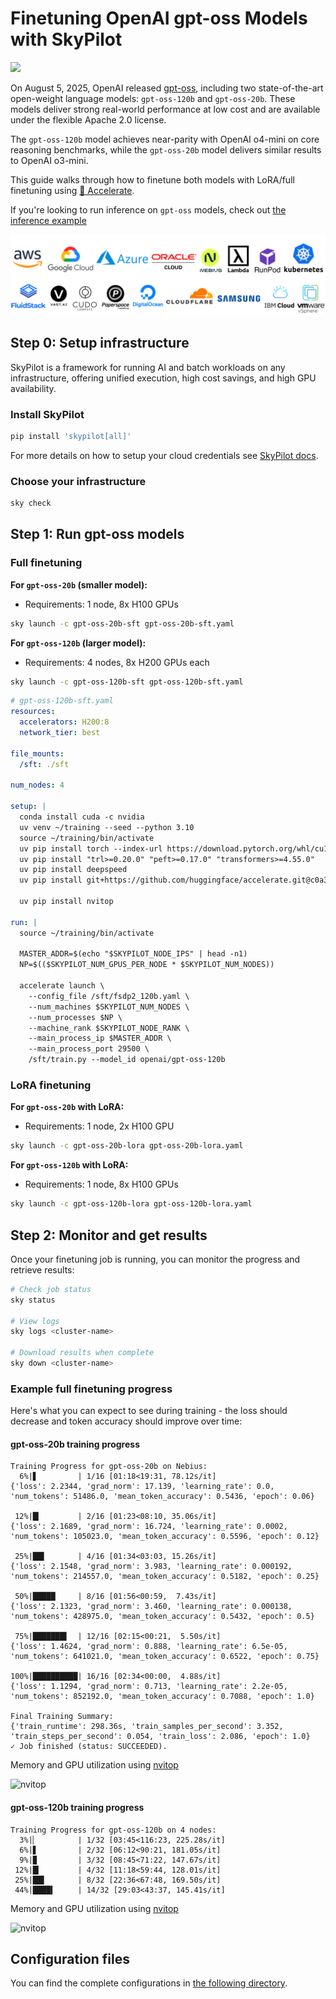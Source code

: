 # Finetuning OpenAI gpt-oss Models with SkyPilot

![](https://i.imgur.com/TkoqCQK.png)

On August 5, 2025, OpenAI released [gpt-oss](https://openai.com/open-models/), including two state-of-the-art open-weight language models: `gpt-oss-120b` and `gpt-oss-20b`. These models deliver strong real-world performance at low cost and are available under the flexible Apache 2.0 license.

The `gpt-oss-120b` model achieves near-parity with OpenAI o4-mini on core reasoning benchmarks, while the `gpt-oss-20b` model delivers similar results to OpenAI o3-mini.

This guide walks through how to finetune both models with LoRA/full finetuning using [🤗 Accelerate](https://github.com/huggingface/accelerate).

If you're looking to run inference on `gpt-oss` models, check out [the inference example](../models/gpt-oss.md)

![Cloud Logos](https://raw.githubusercontent.com/skypilot-org/skypilot/master/docs/source/images/cloud-logos-light.png)

## Step 0: Setup infrastructure

SkyPilot is a framework for running AI and batch workloads on any infrastructure, offering unified execution, high cost savings, and high GPU availability.

### Install SkyPilot

```bash
pip install 'skypilot[all]'
```
For more details on how to setup your cloud credentials see [SkyPilot docs](https://docs.skypilot.co).

### Choose your infrastructure

```bash
sky check
```

## Step 1: Run gpt-oss models

### Full finetuning

**For `gpt-oss-20b` (smaller model):**
- Requirements: 1 node, 8x H100 GPUs
```bash
sky launch -c gpt-oss-20b-sft gpt-oss-20b-sft.yaml
```

**For `gpt-oss-120b` (larger model):**
- Requirements: 4 nodes, 8x H200 GPUs each
```bash
sky launch -c gpt-oss-120b-sft gpt-oss-120b-sft.yaml
```

```yaml
# gpt-oss-120b-sft.yaml
resources:
  accelerators: H200:8
  network_tier: best

file_mounts:
  /sft: ./sft

num_nodes: 4

setup: |
  conda install cuda -c nvidia
  uv venv ~/training --seed --python 3.10
  source ~/training/bin/activate
  uv pip install torch --index-url https://download.pytorch.org/whl/cu128
  uv pip install "trl>=0.20.0" "peft>=0.17.0" "transformers>=4.55.0"
  uv pip install deepspeed
  uv pip install git+https://github.com/huggingface/accelerate.git@c0a3aefea8aa5008a0fbf55b049bd3f0efa9cbf2

  uv pip install nvitop

run: |
  source ~/training/bin/activate

  MASTER_ADDR=$(echo "$SKYPILOT_NODE_IPS" | head -n1)
  NP=$(($SKYPILOT_NUM_GPUS_PER_NODE * $SKYPILOT_NUM_NODES))

  accelerate launch \
    --config_file /sft/fsdp2_120b.yaml \
    --num_machines $SKYPILOT_NUM_NODES \
    --num_processes $NP \
    --machine_rank $SKYPILOT_NODE_RANK \
    --main_process_ip $MASTER_ADDR \
    --main_process_port 29500 \
    /sft/train.py --model_id openai/gpt-oss-120b
```

### LoRA finetuning

**For `gpt-oss-20b` with LoRA:**
- Requirements: 1 node, 2x H100 GPU
```bash
sky launch -c gpt-oss-20b-lora gpt-oss-20b-lora.yaml
```

**For `gpt-oss-120b` with LoRA:**
- Requirements: 1 node, 8x H100 GPUs
```bash
sky launch -c gpt-oss-120b-lora gpt-oss-120b-lora.yaml
```

## Step 2: Monitor and get results

Once your finetuning job is running, you can monitor the progress and retrieve results:

```bash
# Check job status
sky status

# View logs
sky logs <cluster-name>

# Download results when complete
sky down <cluster-name>
```

### Example full finetuning progress

Here's what you can expect to see during training - the loss should decrease and token accuracy should improve over time:

#### gpt-oss-20b training progress

```
Training Progress for gpt-oss-20b on Nebius:
  6%|▋         | 1/16 [01:18<19:31, 78.12s/it]
{'loss': 2.2344, 'grad_norm': 17.139, 'learning_rate': 0.0, 'num_tokens': 51486.0, 'mean_token_accuracy': 0.5436, 'epoch': 0.06}

 12%|█▎        | 2/16 [01:23<08:10, 35.06s/it]
{'loss': 2.1689, 'grad_norm': 16.724, 'learning_rate': 0.0002, 'num_tokens': 105023.0, 'mean_token_accuracy': 0.5596, 'epoch': 0.12}

 25%|██▌       | 4/16 [01:34<03:03, 15.26s/it]
{'loss': 2.1548, 'grad_norm': 3.983, 'learning_rate': 0.000192, 'num_tokens': 214557.0, 'mean_token_accuracy': 0.5182, 'epoch': 0.25}

 50%|█████     | 8/16 [01:56<00:59,  7.43s/it]
{'loss': 2.1323, 'grad_norm': 3.460, 'learning_rate': 0.000138, 'num_tokens': 428975.0, 'mean_token_accuracy': 0.5432, 'epoch': 0.5}

 75%|███████▌  | 12/16 [02:15<00:21,  5.50s/it]
{'loss': 1.4624, 'grad_norm': 0.888, 'learning_rate': 6.5e-05, 'num_tokens': 641021.0, 'mean_token_accuracy': 0.6522, 'epoch': 0.75}

100%|██████████| 16/16 [02:34<00:00,  4.88s/it]
{'loss': 1.1294, 'grad_norm': 0.713, 'learning_rate': 2.2e-05, 'num_tokens': 852192.0, 'mean_token_accuracy': 0.7088, 'epoch': 1.0}

Final Training Summary:
{'train_runtime': 298.36s, 'train_samples_per_second': 3.352, 'train_steps_per_second': 0.054, 'train_loss': 2.086, 'epoch': 1.0}
✓ Job finished (status: SUCCEEDED).
```

Memory and GPU utilization using [nvitop](https://github.com/XuehaiPan/nvitop)

![nvitop](https://i.imgur.com/pGqj9RD.png)

#### gpt-oss-120b training progress

```
Training Progress for gpt-oss-120b on 4 nodes:
  3%|▏         | 1/32 [03:45<116:23, 225.28s/it]
  6%|▋         | 2/32 [06:12<90:21, 181.05s/it]
  9%|▉         | 3/32 [08:45<71:22, 147.67s/it]
 12%|█▎        | 4/32 [11:18<59:44, 128.01s/it]
 25%|██▌       | 8/32 [22:36<67:48, 169.50s/it]
 44%|████▍     | 14/32 [29:03<43:37, 145.41s/it]
```

Memory and GPU utilization using [nvitop](https://github.com/XuehaiPan/nvitop)

![nvitop](https://i.imgur.com/dAov9ud.png)

## Configuration files

You can find the complete configurations in [the following directory](https://github.com/skypilot-org/skypilot/blob/master/llm/gpt-oss-finetuning/).
